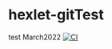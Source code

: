 # hexlet-gitTest
test March2022
[![CI](https://github.com/newzavod/hexlet-gitTest/actions/workflows/blank.yml/badge.svg)](https://github.com/newzavod/hexlet-gitTest/actions/workflows/blank.yml)
